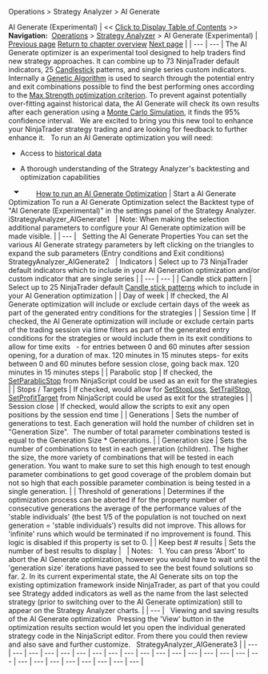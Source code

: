 ﻿
Operations > Strategy Analyzer > AI Generate

AI Generate (Experimental)
| << [Click to Display Table of Contents](ai-generate.md) >> **Navigation:**     [Operations](operations-1.md) > [Strategy Analyzer](strategy_analyzer-1.md) > AI Generate (Experimental) | [Previous page](multi-objective_optimization-1.md) [Return to chapter overview](strategy_analyzer-1.md) [Next page](understanding_historical_fill_-1.md) |
| --- | --- |
The AI Generate optimizer is an experimental tool designed to help traders find new strategy approaches. It can combine up to 73 NinjaTrader default indicators, 25 [Candlestick](candlestickpattern-1.md) patterns, and single series custom indicators.
Internally a [Genetic Algorithm](genetic_algorithm-1.md) is used to search through the potential entry and exit combinations possible to find the best performing ones according to the [Max Strength optimization criterion](optimization_fitness_metrics-1.md).
To prevent against potentially over-fitting against historical data, the AI Generate will check its own results after each generation using a [Monte Carlo Simulation](monte_carlo_simulation-1.md), it finds the 95% confidence interval.
 
We are excited to bring you this new tool to enhance your NinjaTrader strategy trading and are looking for feedback to further enhance it.
 
To run an AI Generate optimization you will need:
 
- Access to [historical data](data_by_provider-1.md)

- A thorough understanding of the Strategy Analyzer's backtesting and optimization capabilities

 
![tog_minus](tog_minus-1.gif)        [How to run an AI Generate Optimization](javascript:HMToggle('toggle','HowToRunAWalkForwardOptimization','HowToRunAWalkForwardOptimization_ICON'))
| Start a AI Generate Optimization To run a AI Generate Optimization select the Backtest type of "AI Generate (Experimental)" in the settings panel of the Strategy Analyzer.    iStrategyAnalyzer_AIGenerate1     | Note: When making the selection additional parameters to configure your AI Generate optimization will be made visible. | | --- |      Setting the AI Generate Properties You can set the various AI Generate strategy parameters by left clicking on the triangles to expand the sub parameters (Entry conditions and Exit conditions)   StrategyAnalyzer_AIGenerate2     | Indicators | Select up to 73 NinjaTrader default indicators which to include in your AI Generation optimization and/or custom indicator that are single series | | --- | --- | | Candle stick pattern | Select up to 25 NinjaTrader default [Candle stick patterns](candlestickpattern-1.md) which to include in your AI Generation optimization | | Day of week | If checked, the AI Generate optimization will include or exclude certain days of the week as part of the generated entry conditions for the strategies | | Session time | If checked, the AI Generate optimization will include or exclude certain parts of the trading session via time filters as part of the generated entry conditions for the strategies or would include them in its exit conditions to allow for time exits   - for entries between 0 and 60 minutes after session opening, for a duration of max. 120 minutes in 15 minutes steps- for exits between 0 and 60 minutes before session close, going back max. 120 minutes in 15 minutes steps | | Parabolic stop | If checked, the [SetParablicStop](setparabolicstop-1.md) from NinjaScript could be used as an exit for the strategies | | Stops / Targets | If checked, would allow for [SetStopLoss](setstoploss-1.md), [SetTrailStop](settrailstop-1.md), [SetProfitTarget](setprofittarget-1.md) from NinjaScript could be used as exit for the strategies | | Session close | If checked, would allow the scripts to exit any open positions by the session end time | | Generations | Sets the number of generations to test. Each generation will hold the number of children set in "Generation Size".  The number of total parameter combinations tested is equal to the Generation Size * Generations. | | Generation size | Sets the number of combinations to test in each generation (children). The higher the size, the more variety of combinations that will be tested in each generation. You want to make sure to set this high enough to test enough parameter combinations to get good coverage of the problem domain but not so high that each possible parameter combination is being tested in a single generation. | | Threshold of generations | Determines if the optimization process can be aborted if for the property number of consecutive generations the average of the performance values of the 'stable individuals' (the best 1/5 of the population is not touched on next generation = 'stable individuals') results did not improve. This allows for 'infinite' runs which would be terminated if no improvement is found. This logic is disabled if this property is set to 0. | | Keep best # results | Sets the number of best results to display |        | Notes:    1. You can press 'Abort' to abort the AI Generate optimization, however you would have to wait until the 'generation size' iterations have passed to see the best found solutions so far. 2. In its current experimental state, the AI Generate sits on top the existing optimization framework inside NinjaTrader, as part of that you could see Strategy added indicators as well as the name from the last selected strategy (prior to switching over to the AI Generate optimization) still to appear on the Strategy Analyzer charts. | | --- |      Viewing and saving results of the AI Generate optimization   Pressing the 'View' button in the optimization results section would let you open the individual generated strategy code in the NinjaScript editor. From there you could then review and also save and further customize.    StrategyAnalyzer_AIGenerate3 |
| --- | --- | --- | --- | --- | --- | --- | --- | --- | --- | --- | --- | --- | --- | --- | --- | --- | --- | --- | --- | --- | --- | --- | --- | --- |
